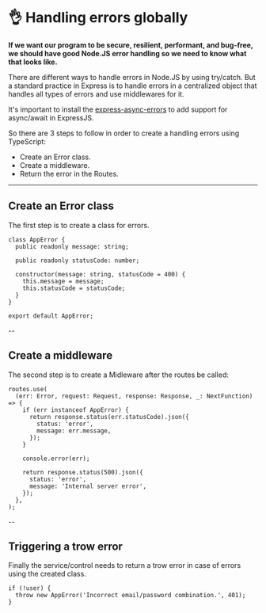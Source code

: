 # 👌 Handling errors globally

__If we want our program to be secure, resilient, performant, and bug-free, we should have good Node.JS error handling so we need to know what that looks like.__

There are different ways to handle errors in Node.JS by using try/catch. But a standard practice in Express is to handle errors in a centralized object that handles all types of errors and use middlewares for it.

It's important to install the [express-async-errors](https://www.npmjs.com/package/express-async-errors) to add support for async/await in ExpressJS.

So there are 3 steps to follow in order to create a handling errors using TypeScript:

- Create an Error class.
- Create a middleware.
- Return the error in the Routes.

---

## Create an Error class

The first step is to create a class for errors.

```
class AppError {
  public readonly message: string;

  public readonly statusCode: number;

  constructor(message: string, statusCode = 400) {
    this.message = message;
    this.statusCode = statusCode;
  }
}

export default AppError;
```

-- 

## Create a middleware

The second step is to create a Midleware after the routes be called:

```
routes.use(
  (err: Error, request: Request, response: Response, _: NextFunction) => {
    if (err instanceof AppError) {
      return response.status(err.statusCode).json({
        status: 'error',
        message: err.message,
      });
    }

    console.error(err);

    return response.status(500).json({
      status: 'error',
      message: 'Internal server error',
    });
  },
);
```

-- 

## Triggering a trow error

Finally the service/control needs to return a trow error in case of errors using the created class.

```
if (!user) {
  throw new AppError('Incorrect email/password combination.', 401);
}
```

